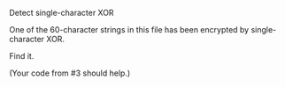 Detect single-character XOR

One of the 60-character strings in this file has been encrypted by single-character XOR.

Find it.

(Your code from #3 should help.)
